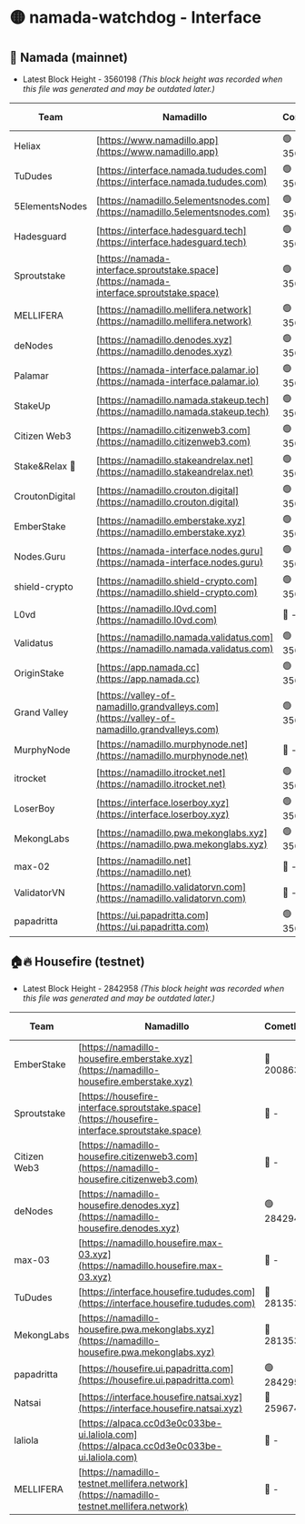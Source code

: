 # 🟡 namada-watchdog - Interface

## 🚀 Namada (mainnet)
- Latest Block Height - 3560198 *(This block height was recorded when this file was generated and may be outdated later.)*

| Team | Namadillo | CometBFT | Indexer | MASP Indexer |
|-|-|-|-|-|
| Heliax | [https://www.namadillo.app](https://www.namadillo.app) | 🟢 3560181 | 🟢 3560181 | 🟢 3560181 |
| TuDudes | [https://interface.namada.tududes.com](https://interface.namada.tududes.com) | 🟢 3560181 | 🟢 3560181 | 🟢 3560181 |
| 5ElementsNodes | [https://namadillo.5elementsnodes.com](https://namadillo.5elementsnodes.com) | 🟢 3560181 | 🟢 3560181 | 🟢 3560181 |
| Hadesguard | [https://interface.hadesguard.tech](https://interface.hadesguard.tech) | 🟢 3560182 | 🟢 3560182 | 🟢 3560182 |
| Sproutstake | [https://namada-interface.sproutstake.space](https://namada-interface.sproutstake.space) | 🟢 3560182 | 🟢 3560182 | 🟢 3560182 |
| MELLIFERA | [https://namadillo.mellifera.network](https://namadillo.mellifera.network) | 🟢 3560183 | 🟢 3560183 | 🟢 3560183 |
| deNodes | [https://namadillo.denodes.xyz](https://namadillo.denodes.xyz) | 🟢 3560183 | 🟢 3560183 | 🟢 3560183 |
| Palamar | [https://namada-interface.palamar.io](https://namada-interface.palamar.io) | 🟢 3560184 | 🟢 3560184 | 🟢 3560184 |
| StakeUp | [https://namadillo.namada.stakeup.tech](https://namadillo.namada.stakeup.tech) | 🟢 3560185 | 🟢 3560184 | 🟢 3560185 |
| Citizen Web3 | [https://namadillo.citizenweb3.com](https://namadillo.citizenweb3.com) | 🟢 3560185 | 🟢 3560185 | 🟢 3560185 |
| Stake&Relax 🦥 | [https://namadillo.stakeandrelax.net](https://namadillo.stakeandrelax.net) | 🟢 3560186 | 🟢 3560185 | 🟢 3560185 |
| CroutonDigital | [https://namadillo.crouton.digital](https://namadillo.crouton.digital) | 🟢 3560186 | 🟢 3560186 | 🟢 3560186 |
| EmberStake | [https://namadillo.emberstake.xyz](https://namadillo.emberstake.xyz) | 🟢 3560187 | 🟢 3560187 | 🟢 3560187 |
| Nodes.Guru | [https://namada-interface.nodes.guru](https://namada-interface.nodes.guru) | 🟢 3560187 | 🟢 3560187 | 🟢 3560187 |
| shield-crypto | [https://namadillo.shield-crypto.com](https://namadillo.shield-crypto.com) | 🟢 3560188 | 🟢 3560187 | 🟢 3560187 |
| L0vd | [https://namadillo.l0vd.com](https://namadillo.l0vd.com) | 🔴 - | 🔴 - | 🔴 - |
| Validatus | [https://namadillo.namada.validatus.com](https://namadillo.namada.validatus.com) | 🟢 3560190 | 🟢 3560190 | 🟢 3560190 |
| OriginStake | [https://app.namada.cc](https://app.namada.cc) | 🟢 3560191 | 🟢 3560191 | 🟢 3560191 |
| Grand Valley | [https://valley-of-namadillo.grandvalleys.com](https://valley-of-namadillo.grandvalleys.com) | 🟢 3560191 | 🟢 3560191 | 🟢 3560191 |
| MurphyNode | [https://namadillo.murphynode.net](https://namadillo.murphynode.net) | 🔴 - | 🔴 - | 🔴 - |
| itrocket | [https://namadillo.itrocket.net](https://namadillo.itrocket.net) | 🟢 3560193 | 🟢 3560193 | 🟢 3560193 |
| LoserBoy | [https://interface.loserboy.xyz](https://interface.loserboy.xyz) | 🟢 3560194 | 🟢 3560194 | 🟢 3560194 |
| MekongLabs | [https://namadillo.pwa.mekonglabs.xyz](https://namadillo.pwa.mekonglabs.xyz) | 🟢 3560194 | 🟢 3560194 | 🟢 3560194 |
| max-02 | [https://namadillo.net](https://namadillo.net) | 🔴 - | 🔴 - | 🔴 - |
| ValidatorVN | [https://namadillo.validatorvn.com](https://namadillo.validatorvn.com) | 🔴 - | 🔴 - | 🔴 - |
| papadritta | [https://ui.papadritta.com](https://ui.papadritta.com) | 🟢 3560198 | 🟢 3560198 | 🟢 3560198 |

## 🏠🔥 Housefire (testnet)
- Latest Block Height - 2842958 *(This block height was recorded when this file was generated and may be outdated later.)*

| Team | Namadillo | CometBFT | Indexer | MASP Indexer |
|-|-|-|-|-|
| EmberStake | [https://namadillo-housefire.emberstake.xyz](https://namadillo-housefire.emberstake.xyz) | 🔴 2008636 | 🔴 - | 🔴 - |
| Sproutstake | [https://housefire-interface.sproutstake.space](https://housefire-interface.sproutstake.space) | 🔴 - | 🔴 - | 🔴 - |
| Citizen Web3 | [https://namadillo-housefire.citizenweb3.com](https://namadillo-housefire.citizenweb3.com) | 🔴 - | 🔴 - | 🔴 - |
| deNodes | [https://namadillo-housefire.denodes.xyz](https://namadillo-housefire.denodes.xyz) | 🟢 2842949 | 🟢 2842949 | 🟢 2842949 |
| max-03 | [https://namadillo.housefire.max-03.xyz](https://namadillo.housefire.max-03.xyz) | 🔴 - | 🔴 - | 🔴 - |
| TuDudes | [https://interface.housefire.tududes.com](https://interface.housefire.tududes.com) | 🔴 2813534 | 🔴 2778001 | 🔴 2813534 |
| MekongLabs | [https://namadillo-housefire.pwa.mekonglabs.xyz](https://namadillo-housefire.pwa.mekonglabs.xyz) | 🔴 2813534 | 🔴 2778001 | 🔴 2813534 |
| papadritta | [https://housefire.ui.papadritta.com](https://housefire.ui.papadritta.com) | 🟢 2842958 | 🟢 2842958 | 🟢 2842958 |
| Natsai | [https://interface.housefire.natsai.xyz](https://interface.housefire.natsai.xyz) | 🔴 2596741 | 🔴 2596741 | 🔴 2596741 |
| laliola | [https://alpaca.cc0d3e0c033be-ui.laliola.com](https://alpaca.cc0d3e0c033be-ui.laliola.com) | 🔴 - | 🔴 - | 🔴 - |
| MELLIFERA | [https://namadillo-testnet.mellifera.network](https://namadillo-testnet.mellifera.network) | 🔴 - | 🔴 2778001 | 🔴 2607259 |

